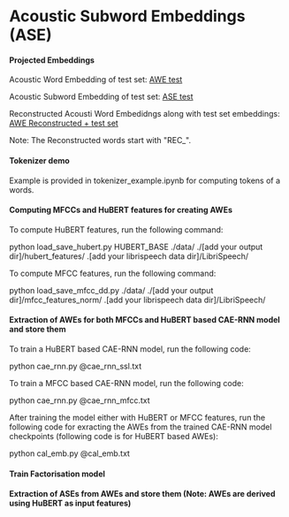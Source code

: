 # Acoustic Subword Embeddings (ASE)

#### Projected Embeddings
Acoustic Word Embedding of test set: [AWE test](https://projector.tensorflow.org/?config=https://gist.githubusercontent.com/Trikaldarshi/48f3df6c9e6081c1411a898766d43384/raw/c81c10e8bed6cfb45b06f87f16143040fae7f437/test_awe_config.json)

Acoustic Subword Embedding of test set: [ASE test](https://projector.tensorflow.org/?config=https://gist.githubusercontent.com/Trikaldarshi/4401a2bb68c642394b903ffecb758ce8/raw/2a863b412cd9d3315c58b3542889a1bf59a2f03e/test_sub_emb.json)

Reconstructed Acousti Word Embedidngs along with test set embeddings: [AWE Reconstructed + test set](https://projector.tensorflow.org/?config=https://gist.githubusercontent.com/Trikaldarshi/d75389490bf35fc157df91cb4b7a39ee/raw/56bb1b9d5e105907c442ed018e31f16632c3957d/reconstructed_words.json)

Note: The Reconstructed words start with "REC_".

#### Tokenizer demo
Example is provided in tokenizer_example.ipynb for computing tokens of a words.

#### Computing MFCCs and HuBERT features for creating AWEs
To compute HuBERT features, run the following command:

python load_save_hubert.py HUBERT_BASE ./data/ ./[add your output dir]/hubert_features/ .[add your librispeech data dir]/LibriSpeech/

To compute MFCC features, run the following command:

python load_save_mfcc_dd.py ./data/ ./[add your output dir]/mfcc_features_norm/ .[add your librispeech data dir]/LibriSpeech/


#### Extraction of AWEs for both MFCCs and HuBERT based CAE-RNN model and store them

To train a HuBERT based CAE-RNN model, run the following code:

python cae_rnn.py @cae_rnn_ssl.txt

To train a MFCC based CAE-RNN model, run the following code:

python cae_rnn.py @cae_rnn_mfcc.txt

After training the model either with HuBERT or MFCC features, run the following code for exracting the AWEs from the trained CAE-RNN model checkpoints (following code is for HuBERT based AWEs):

python cal_emb.py @cal_emb.txt

#### Train Factorisation model

#### Extraction of ASEs from AWEs and store them (Note: AWEs are derived using HuBERT as input features)
